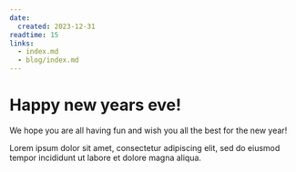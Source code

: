 ```yaml
---
date:
  created: 2023-12-31
readtime: 15
links:
  - index.md
  - blog/index.md
---
```


# Happy new years eve!

We hope you are all having fun and wish you all the best for the new year!
<!-- more -->

Lorem ipsum dolor sit amet, consectetur adipiscing elit, sed do eiusmod
tempor incididunt ut labore et dolore magna aliqua.
